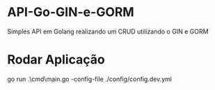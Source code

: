 # API-Go-GIN-e-GORM
Simples API em Golang realizando um CRUD utilizando o GIN e GORM

# Rodar Aplicação
go run .\cmd\main.go -config-file ./config/config.dev.yml